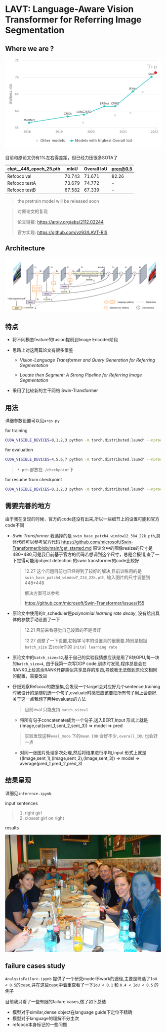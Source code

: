 # LAVT: Language-Aware Vision Transformer for Referring Image Segmentation

## Where we are ?
![](./image/sota.jpg)

目前和原论文仍有1%左右得差距，但已经力压很多SOTA了

| ckpt__448_epoch_25.pth | mIoU   | Overall IoU | prec@0.5 |
| ---------------------- | ------ | ----------- |--------  |
| Refcoco val            | 70.743 | 71.671      | 82.26    |
| Refcoco testA          | 73.679 | 74.772      |    -     |
| Refcoco testB          | 67.582 | 67.339      |    -     |

> the pretrain model will be released soon

> 对原论文的复现
>
> 论文链接: https://arxiv.org/abs/2112.02244
>
> 官方实现: https://github.com/yz93/LAVT-RIS 

## Architecture
![](./image/LAVT.png)

## 特点
* 将不同模态feature的fusion提前到Image Encoder阶段
* 思路上对这两篇论文有很多借鉴
  
  * *Vision-Language Transformer and Query Generation for Referring Segmentation*
    
  
  * *Locate then Segment: A Strong Pipeline for Referring Image Segmentation*
    
* 采用了比较新的主干网络 Swin-Transformer

## 用法
详细参数设置可以见`args.py`

for training

```sh
CUDA_VISIBLE_DEVICES=0,1,2,3 python -m torch.distributed.launch --nproc_per_node 4 --master_port 12345 main.py --batch_size 2 --cfg_file configs/swin_base_patch4_window7_224.yaml --size 448
```

for evaluation

```sh
CUDA_VISIBLE_DEVICES=4,5,6,7 python -m torch.distributed.launch --nproc_per_node 4 --master_port 23458 main.py --size 448 --batch_size 1 --resume --eval --type val --eval_mode cat --pretrain ckpt_448_epoch_20.pth --cfg_file configs/swin_base_patch4_window7_224.yaml
```
> `*.pth` 都放在`./checkpoint`下

for resume from checkpoint

```sh
CUDA_VISIBLE_DEVICES=0,1,2,3 python -m torch.distributed.launch --nproc_per_node 4 --master_port 12346 main.py --batch_size 2 --cfg_file configs/swin_base_patch4_window7_224.yaml --size 448 --resume --pretrain ckpt_448_epoch_10.pth
```


## 需要完善的地方

由于我在复现的时候，官方的code还没有出来,所以一些细节上的设置可能和官方code不同

* *Swin Transformer* 我选择的是 `swin_base_patch4_window12_384_22k.pth`,具体代码可以参考官方代码 https://github.com/microsoft/Swin-Transformer/blob/main/get_started.md 原论文中的图像resize的尺寸是480*480,可是我目前基于官方的代码若想调到这个尺寸，总是会报错,查了一下觉得可能用object detection 的swin transformer的code比较好
  > 12.27 这个问题目前也已经得到了较好的解决,目前训练用的是 `swin_base_patch4_window7_224_22k.pth`, 输入图片的尺寸调整到448*448 
  >
  > 解决方案可以参考:
  > 
  > https://github.com/microsoft/Swin-Transformer/issues/155
  

* 原论文中使用的lr_scheduler是*polynomial learning rate decay*, 没有给出具体的参数手动设置了一下
  > 12.21 目前来看感觉自己设置的不是很好
  >
  > 12.27 调整了一下设置,初始学习率的设置真的很重要,特别是根据`batch_size` 去scale你的 `inital learning rate`

* 原论文中的`batch_size=32`,基于自己的实验我猜想应该是用了8块GPU,每一块的`batch_size=4`, 由于我第一次写DDP code,训练时发现,程序总是会在RANK0上给其余RANK开辟类似共享显存的东西,导致我无法做到原论文相同的配置，需要改进

* 仔细观察Refcoco的数据集,会发现一个target会对应好几个sentence,training时我设计的是随机选一个句子,evaluate时感觉应该要把所有句子用上会更好,关于这一点我想了两种evaluate的方法
  > 目前eval 只能支持 `batch_size=1`
  * 将所有句子concatenate成为一个句子,送入BERT,Input 形式上就是(Image,cat(sent_1,sent_2,sent_3)) => model => pred
  > 实验发现这种`eval_mode` 下的`mean IOU` 会好不少, `overall_IOU` 也会好一点
  * 对同一张图片处理多次处理,然后将结果进行平均,Input 形式上就是 ((Image,sent_1),(Image,sent_2),(Image,sent_3)) => model => average(pred_1,pred_2,pred_3)

## 结果呈现

详细见`inference.ipynb`

input sentences
> 1. right girl
> 2. closest girl on right

results

![](./image/res(1).png)

## failure cases study

`AnalysisFailure.ipynb` 提供了一个研究model不work的途径,主要是筛选了`IoU < 0.5`的case,并在这些case中着重查看了一下`IoU < 0.1` 和 `0.4 < IoU < 0.5` 的例子

目前我只看了一些有限的failure cases,做了如下总结

* 模型对于similar,dense object在language guide下定位不精确
* 模型对于language的理解不分主次
* refcoco本身标记的一些问题